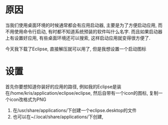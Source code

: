 # 原因
当我们使用桌面环境的时候通常都会有应用启动器, 主要是为了方便启动应用, 而不用使用命令行启动, 有时都不知道系统预装的软件叫什么名字. 而且如果启动器上有设置好应用, 有些桌面环境还可以搜索, 这样启动应用就变得很方便了.

今天我下载了Eclipse, 直接解压就可以用了, 但是我想设置一个启动图标

# 设置
首先你要想知道你装好的应用的路径, 例如我的Eclipse是装在/home/kris/application/eclipse/eclipse, 然后自带有一个icon的图标, 复制一个icon改格式为PNG

1. 在/usr/share/applications/下创建一个eclipse.desktop的文件
2. 也可以在~/.local/share/applications/下创建,
